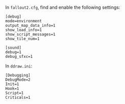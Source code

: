 In `fallout2.cfg`, find and enable the following settings:

```
[debug]
mode=environment
output_map_data_info=1
show_load_info=1
show_script_messages=1
show_tile_num=1

[sound]
debug=1
debug_sfxc=1
```

In `ddraw.ini`:

```
[Debugging]
DebugMode=2
Init=1
Hook=1
Script=1
Criticals=1

```

